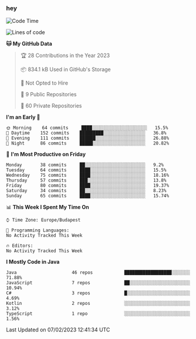 ### hey

<!--START_SECTION:waka-->
![Code Time](http://img.shields.io/badge/Code%20Time-884%20hrs%2054%20mins-blue)

![Lines of code](https://img.shields.io/badge/From%20Hello%20World%20I%27ve%20Written-654%20Thousand%20lines%20of%20code-blue)

**🐱 My GitHub Data** 

> 🏆 28 Contributions in the Year 2023
 > 
> 📦 834.1 kB Used in GitHub's Storage 
 > 
> 🚫 Not Opted to Hire
 > 
> 📜 9 Public Repositories 
 > 
> 🔑 60 Private Repositories  
 > 
**I'm an Early 🐤** 

```text
🌞 Morning    64 commits     ████░░░░░░░░░░░░░░░░░░░░░   15.5% 
🌆 Daytime    152 commits    █████████░░░░░░░░░░░░░░░░   36.8% 
🌃 Evening    111 commits    ██████░░░░░░░░░░░░░░░░░░░   26.88% 
🌙 Night      86 commits     █████░░░░░░░░░░░░░░░░░░░░   20.82%

```
📅 **I'm Most Productive on Friday** 

```text
Monday       38 commits     ██░░░░░░░░░░░░░░░░░░░░░░░   9.2% 
Tuesday      64 commits     ████░░░░░░░░░░░░░░░░░░░░░   15.5% 
Wednesday    75 commits     ████░░░░░░░░░░░░░░░░░░░░░   18.16% 
Thursday     57 commits     ███░░░░░░░░░░░░░░░░░░░░░░   13.8% 
Friday       80 commits     ████░░░░░░░░░░░░░░░░░░░░░   19.37% 
Saturday     34 commits     ██░░░░░░░░░░░░░░░░░░░░░░░   8.23% 
Sunday       65 commits     ████░░░░░░░░░░░░░░░░░░░░░   15.74%

```


📊 **This Week I Spent My Time On** 

```text
⌚︎ Time Zone: Europe/Budapest

💬 Programming Languages: 
No Activity Tracked This Week

🔥 Editors: 
No Activity Tracked This Week

```

**I Mostly Code in Java** 

```text
Java                     46 repos            ██████████████████░░░░░░░   71.88% 
JavaScript               7 repos             ██░░░░░░░░░░░░░░░░░░░░░░░   10.94% 
C#                       3 repos             █░░░░░░░░░░░░░░░░░░░░░░░░   4.69% 
Kotlin                   2 repos             ░░░░░░░░░░░░░░░░░░░░░░░░░   3.12% 
TypeScript               1 repo              ░░░░░░░░░░░░░░░░░░░░░░░░░   1.56%

```



 Last Updated on 07/02/2023 12:41:34 UTC
<!--END_SECTION:waka-->
